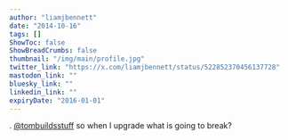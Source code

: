 ```yaml
---
author: "liamjbennett"
date: "2014-10-16"
tags: []
ShowToc: false
ShowBreadCrumbs: false
thumbnail: "/img/main/profile.jpg"
twitter_link: "https://x.com/liamjbennett/status/522852370456137728"
mastodon_link: ""
bluesky_link: ""
linkedin_link: ""
expiryDate: "2016-01-01"
---
```


. [@tombuildsstuff](https://x.com/tombuildsstuff) so when I upgrade what is going to break?

